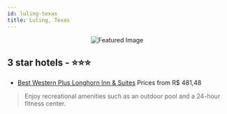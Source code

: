 ```yaml
---
id: luling-texas
title: Luling, Texas
---
```


<center><img src="https://i.travelapi.com/hotels/7000000/6020000/6019400/6019380/bde53c2b_z.jpg" alt="Featured Image" /></center>


##  3 star hotels - ⭐️⭐️⭐️

-    [Best Western Plus Longhorn Inn & Suites](https://us.hurb.com/hotels/luling/best-western-plus-longhorn-inn-suites-JNP-JP204329?cmp=18055) Prices from R$ 481,48
   > Enjoy recreational amenities such as an outdoor pool and a 24-hour fitness center.
